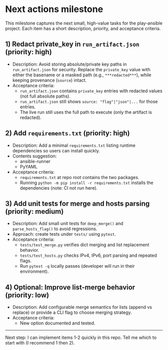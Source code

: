 # Next actions milestone

This milestone captures the next small, high-value tasks for the play-ansible project. Each item has a short description, priority, and acceptance criteria.

## 1) Redact private_key in `run_artifact.json` (priority: high)
- Description: Avoid storing absolute/private key paths in `run_artifact.json` for security. Replace the `private_key` value with either the basename or a masked path (e.g., `***redacted***`), while keeping provenance (`source`) intact.
- Acceptance criteria:
  - `run_artifact.json` contains `private_key` entries with redacted values (not full absolute paths).
  - `run_artifact.json` still shows `source: "flag"|"json"|...` for those entries.
  - The live run still uses the full path to execute (only the artifact is redacted).

## 2) Add `requirements.txt` (priority: high)
- Description: Add a minimal `requirements.txt` listing runtime dependencies so users can install quickly.
- Contents suggestion:
  - ansible-runner
  - PyYAML
- Acceptance criteria:
  - `requirements.txt` at repo root contains the two packages.
  - Running `python -m pip install -r requirements.txt` installs the dependencies (note: CI not run here).

## 3) Add unit tests for merge and hosts parsing (priority: medium)
- Description: Add small unit tests for `deep_merge()` and `parse_hosts_flag()` to avoid regressions.
- Approach: create tests under `tests/` using `pytest`.
- Acceptance criteria:
  - `tests/test_merge.py` verifies dict merging and list replacement behavior.
  - `tests/test_hosts.py` checks IPv4, IPv6, port parsing and repeated flags.
  - Run `pytest -q` locally passes (developer will run in their environment).

## 4) Optional: Improve list-merge behavior (priority: low)
- Description: Add configurable merge semantics for lists (append vs replace) or provide a CLI flag to choose merging strategy.
- Acceptance criteria:
  - New option documented and tested.

---

Next step: I can implement items 1-2 quickly in this repo. Tell me which to start with (I recommend 1 then 2).
